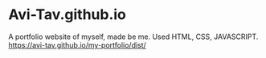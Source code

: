 # Avi-Tav.github.io

A portfolio website of myself, made be me.
Used HTML, CSS, JAVASCRIPT.
https://avi-tav.github.io/my-portfolio/dist/
